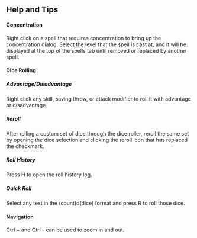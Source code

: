 ## Help and Tips

#### Concentration
Right click on a spell that requires concentration to bring up the concentration dialog.
Select the level that the spell is cast at, and it will be displayed at the top of the spells tab until removed or replaced by another spell.

#### Dice Rolling

##### Advantage/Disadvantage
Right click any skill, saving throw, or attack modifier to roll it with advantage or disadvantage.

##### Reroll
After rolling a custom set of dice through the dice roller, reroll the same set by opening the dice selection and clicking the reroll icon that has replaced the checkmark.

##### Roll History
Press H to open the roll history log.

##### Quick Roll
Select any text in the (count)d(dice) format and press R to roll those dice.

#### Navigation
Ctrl + and Ctrl - can be used to zoom in and out.